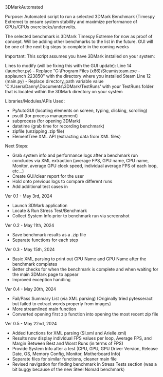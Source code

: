 3DMarkAutomated

Purpose: Automated script to run a selected 3DMark Benchmark (Timespy Extreme) to ensure system stability and maximize performance of GPUs/CPUs overclocks/undervolts. 

The selected benchmark is 3DMark Timespy Extreme for now as proof of concept. Will be adding other benchmarks to the list in the future. GUI will be one of the next big steps to complete in the coming weeks

Important:
This script assumes you have 3DMark installed on your system:

Lines to modify (will be fixing this with the GUI update): 
Line 14 (launcher.py) - Replace "C:\Program Files (x86)\Steam\steam.exe -applaunch 223850" with the directory where you installed Steam
Line 12 (main.py) - Replace directory_path variable value 'C:\Users\Danny\Documents\3DMark\TestRuns' with your TestRuns folder that is located within the 3DMark directory on your system


Libraries/Modules/APIs Used:
- PyAutoGUI (locating elements on screen, typing, clicking, scrolling)
- psutil (for process management)
- subprocess (for opening 3DMark)
- datetime (grab time for recording benchmark)
- zipfile (unzipping .zip file)
- ElementTree XML API (extracting data from XML files)

Next Steps:
- Grab system info and performance logs after a benchmark run concludes via XML extraction (average FPS, GPU name, CPU name, Monitor, average GPU clock speed, individual average FPS of each loop, etc...)
- Create GUI/clear report for the user
- Hold onto previous logs to compare different runs
- Add additional test cases in

Ver 0.1 - May 3rd, 2024
- Launch 3DMark application
- Locate & Run Stress Test/Benchmark
- Collect System Info prior to benchmark run via screenshot

Ver 0.2 - May 11th, 2024
- Save benchmark results as a .zip file
- Separate functions for each step

Ver 0.3 - May 15th, 2024
- Basic XML parsing to print out CPU Name and GPU Name after the benchmark completes
- Better checks for when the benchmark is complete and when waiting for the main 3DMark page to appear
- Improved exception handling

Ver 0.4 - May 20th, 2024
- Fail/Pass Summary List (via XML parsing) (Originally tried pytesseract but failed to extract words properly from images)
- More streamlined main function
- Converted opening first zip function into opening the most recent zip file

Ver 0.5 - May 22nd, 2024
- Added functions for XML parsing (SI.xml and Arielle.xml)
- Results now display individual FPS values per loop, Average FPS, and Margin Between Best and Worst Runs (in terms of FPS)
- Provide System Info after a test (CPU, GPU, GPU Driver Version, Release Date, OS, Memory Config, Monitor, Motherboard Info)
- Separate files for similar functions, cleaner main file
- Revised navigation for finding benchmark in Stress Tests section (was a bit buggy because of the new Steel Nomad benchmark)
